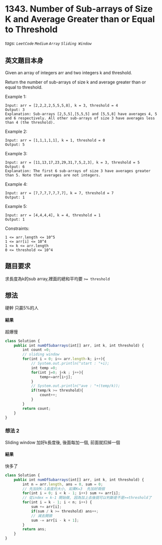 # 1343. Number of Sub-arrays of Size K and Average Greater than or Equal to Threshold
###### tags: `LeetCode` `Medium` `Array` `Sliding Window`

## 英文題目本身
Given an array of integers arr and two integers k and threshold.

Return the number of sub-arrays of size k and average greater than or equal to threshold.


Example 1:
```
Input: arr = [2,2,2,2,5,5,5,8], k = 3, threshold = 4
Output: 3
Explanation: Sub-arrays [2,5,5],[5,5,5] and [5,5,8] have averages 4, 5 and 6 respectively. All other sub-arrays of size 3 have averages less than 4 (the threshold).
```
Example 2:
```
Input: arr = [1,1,1,1,1], k = 1, threshold = 0
Output: 5
```
Example 3:
```
Input: arr = [11,13,17,23,29,31,7,5,2,3], k = 3, threshold = 5
Output: 6
Explanation: The first 6 sub-arrays of size 3 have averages greater than 5. Note that averages are not integers.
```
Example 4:
```
Input: arr = [7,7,7,7,7,7,7], k = 7, threshold = 7
Output: 1
```
Example 5:
```
Input: arr = [4,4,4,4], k = 4, threshold = 1
Output: 1
```

Constraints:
```
1 <= arr.length <= 10^5
1 <= arr[i] <= 10^4
1 <= k <= arr.length
0 <= threshold <= 10^4
```
## 題目要求
求長度為k的sub array,裡面的總和平均要 `>= threshold`
## 想法
硬幹
只贏5%的人
#### 結果
超爆慢
```javascript
class Solution {
    public int numOfSubarrays(int[] arr, int k, int threshold) {
        int count =0;
        // sliding window
        for(int i = 0; i<= arr.length-k; i++){
            // System.out.println("start : "+i);
            int temp =0;
            for(int j=0; j<k ; j++){
                temp+=arr[i+j];
            }
            // System.out.println("ave : "+(temp/k));
            if(temp/k >= threshold){
                count++;
            }
        }
        return count;
    }
}
```

### 想法 2
Sliding window
加好k長度後, 後面每加一個, 前面就扣掉一個
#### 結果
快多了
```javascript
class Solution {
    public int numOfSubarrays(int[] arr, int k, int threshold) {
        int n = arr.length, ans = 0, sum = 0;
        // 先加好K-1長度的大小, 如果K=3  先加好兩個
        for(int i = 0; i < k - 1; i++) sum += arr[i];
        // 從index = k-1 開始做, 因為加上去後就可以判斷是不是>=threshold了
        for(int i = k - 1; i < n; i++) {
            sum += arr[i];
            if(sum / k >= threshold) ans++;
            // 減去開頭
            sum -= arr[i - k + 1];
        }
        return ans;
    }
}
```